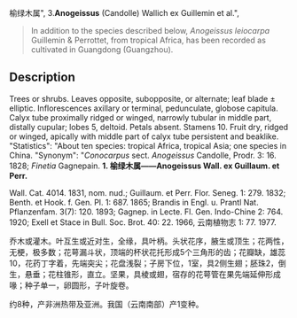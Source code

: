 榆绿木属",
3.**Anogeissus** (Candolle) Wallich ex Guillemin et al.",

> In addition to the species described below, *Anogeissus leiocarpa* Guillemin &amp; Perrottet, from tropical Africa, has been recorded as cultivated in Guangdong (Guangzhou).

## Description
Trees or shrubs. Leaves opposite, subopposite, or alternate; leaf blade ± elliptic. Inflorescences axillary or terminal, pedunculate, globose capitula. Calyx tube proximally ridged or winged, narrowly tubular in middle part, distally cupular; lobes 5, deltoid. Petals absent. Stamens 10. Fruit dry, ridged or winged, apically with middle part of calyx tube persistent and beaklike.
  "Statistics": "About ten species: tropical Africa, tropical Asia; one species in China.
  "Synonym": "*Conocarpus* sect. *Anogeissus* Candolle, Prodr. 3: 16. 1828; *Finetia* Gagnepain.
**1. 榆绿木属——Anogeissus Wall. ex Guillaum. et Perr.**

Wall. Cat. 4014. 1831, nom. nud.; Guillaum. et Perr. Flor. Seneg. 1: 279. 1832; Benth. et Hook. f. Gen. Pl. 1: 687. 1865; Brandis in Engl. u. Prantl Nat. Pflanzenfam. 3(7): 120. 1893; Gagnep. in Lecte. Fl. Gen. Indo-Chine 2: 764. 1920; Exell et Stace in Bull. Soc. Brot. 40: 22. 1966, 云南植物志 1: 77. 1977.

乔木或灌木。叶互生或近对生，全缘，具叶柄。头状花序，腋生或顶生；花两性，无梗，极多数；花萼漏斗状，顶端的杯状花托形成5个三角形的齿；花瓣缺，雄蕊10，花药丁字着，先端突尖；花盘浅裂；子房下位，1室，具2侧生翅；胚珠2，倒生，悬垂；花柱锥形，直立。坚果，具棱或翅，宿存的花萼管在果先端延伸形成喙；种子单一，卵圆形，子叶旋卷。

约8种，产非洲热带及亚洲。我国（云南南部）产1变种。
